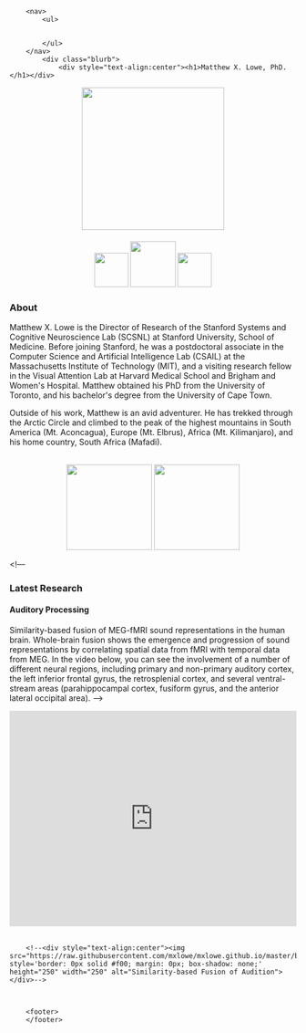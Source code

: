 <html>
	<head>
		<br>
		<br>
		<title>Matthew X. Lowe</title> 
	</head>
	<body>

		<nav>
    		<ul>
        		
        	
    		</ul>
		</nav>
    		<div class="blurb">
        		<div style="text-align:center"><h1>Matthew X. Lowe, PhD.</h1></div>


<div style="text-align:center"><img src="https://raw.githubusercontent.com/mxlowe/mxlowe.github.io/master/portrait.png" style='border: 0px solid #f00; margin: 0px; box-shadow: none;' height="250" width="250"></div>
<div style="text-align:center"><p><h4><a href="https://scholar.google.ca/citations?user=aTRL1HMAAAAJ&hl=en"><img src="https://upload.wikimedia.org/wikipedia/commons/a/a9/Google_Scholar_logo_2015.PNG" style='border: 0px solid #f00; margin: 0px; box-shadow: none;' height="60" width="auto"></a> <a href="https://www.researchgate.net/profile/Matthew_Lowe7"><img src="http://www.readex.eu/wp-content/uploads/2017/05/RG_square_green.png" style='border: 0px solid #f00; margin: 0px; box-shadow: none;' height="80" width="auto"></a> <a href="mailto:mxlowe@mit.edu"><img src="https://upload.wikimedia.org/wikipedia/commons/4/4e/Gmail_Icon.png" style='border: 0px solid #f00; margin: 0px; box-shadow: none;' height="60" width="auto"></a></h4></p></div>

<h3>About</h3> 
    		Matthew X. Lowe is the Director of Research of the Stanford Systems and Cognitive Neuroscience Lab (SCSNL) at Stanford University, School of Medicine. Before joining Stanford, he was a postdoctoral associate in the Computer Science and Artificial Intelligence Lab (CSAIL) at the Massachusetts Institute of Technology (MIT), and a visiting research fellow in the Visual Attention Lab at Harvard Medical School and Brigham and Women's Hospital. Matthew obtained his PhD from the University of Toronto, and his bachelor's degree from the University of Cape Town.  
		
<p>Outside of his work, Matthew is an avid adventurer. He has trekked through the Arctic Circle and climbed to the peak of the highest mountains in South America (Mt. Aconcagua), Europe (Mt. Elbrus), Africa (Mt. Kilimanjaro), and his home country, South Africa (Mafadi).</p>

<br>

<div style="text-align:center"><img src="https://raw.githubusercontent.com/mxlowe/mxlowe.github.io/master/mit_logo.png" style='border: 0px solid #f00; margin: 0px; box-shadow: none;' height="150" width="150"> <img src="https://raw.githubusercontent.com/mxlowe/mxlowe.github.io/master/HMS_logo.png" style='border: 0px solid #f00; margin: 0px; box-shadow: none;' height="150" width="150"></div>

<!–– <h3>Latest Research</h3> 
<h4>Auditory Processing</h4> 
Similarity-based fusion of MEG-fMRI sound representations in the human brain. Whole-brain fusion shows the emergence and progression of sound representations by correlating spatial data from fMRI with temporal data from MEG. In the video below, you can see the involvement of a number of different neural regions, including primary and non-primary auditory cortex, the left inferior frontal gyrus, the retrosplenial cortex, and several ventral-stream areas (parahippocampal cortex, fusiform gyrus, and the anterior lateral occipital area). ––>
<p>

<div style="width:100%;height:0px;position:relative;padding-bottom:75.058%;"><iframe src="https://streamable.com/s/croqx/ikymvf" frameborder="0" width="100%" height="100%" allowfullscreen style="width:100%;height:100%;position:absolute;left:0px;top:0px;overflow:hidden;"></iframe></div>


	
<br>
				
		<!--<div style="text-align:center"><img src="https://raw.githubusercontent.com/mxlowe/mxlowe.github.io/master/brain_trans.gif" style='border: 0px solid #f00; margin: 0px; box-shadow: none;' height="250" width="250" alt="Similarity-based Fusion of Audition"></div>-->
		
		

		<footer> 
		</footer> 


  
